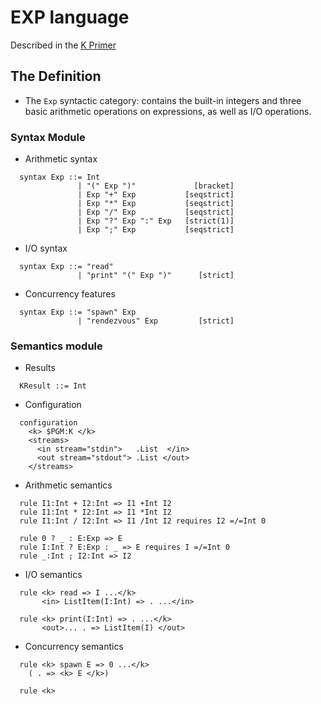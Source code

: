 # EXP language
Described in the [K Primer](http://fsl.cs.illinois.edu/FSL/papers/2013/k-primer-2013-v32/k-primer-2013-v32-public.pdf)

## The Definition
* The `Exp` syntactic category: contains the built-in integers and three basic arithmetic operations on expressions, as well as I/O operations.

### Syntax Module
* Arithmetic syntax
```
  syntax Exp ::= Int
               | "(" Exp ")"             [bracket]
               | Exp "+" Exp           [seqstrict]
               | Exp "*" Exp           [seqstrict]
               | Exp "/" Exp           [seqstrict]
               | Exp "?" Exp ":" Exp   [strict(1)]
               | Exp ";" Exp           [seqstrict]
```

* I/O syntax
```
  syntax Exp ::= "read"
               | "print" "(" Exp ")"      [strict]
```

* Concurrency features
```
  syntax Exp ::= "spawn" Exp
               | "rendezvous" Exp         [strict]
```

### Semantics module
* Results
```
  KResult ::= Int
```

* Configuration
```
  configuration
    <k> $PGM:K </k>
    <streams>
      <in stream="stdin">   .List  </in>
      <out stream="stdout"> .List </out>
    </streams>
```

* Arithmetic semantics
```
  rule I1:Int + I2:Int => I1 +Int I2
  rule I1:Int * I2:Int => I1 *Int I2
  rule I1:Int / I2:Int => I1 /Int I2 requires I2 =/=Int 0

  rule 0 ? _ : E:Exp => E
  rule I:Int ? E:Exp : _ => E requires I =/=Int 0
  rule _:Int ; I2:Int => I2
```

* I/O semantics
```
  rule <k> read => I ...</k>
       <in> ListItem(I:Int) => . ...</in>

  rule <k> print(I:Int) => . ...</k>
       <out>... . => ListItem(I) </out>
```

* Concurrency semantics
```
  rule <k> spawn E => 0 ...</k>
    ( . => <k> E </k>)

  rule <k>
```
